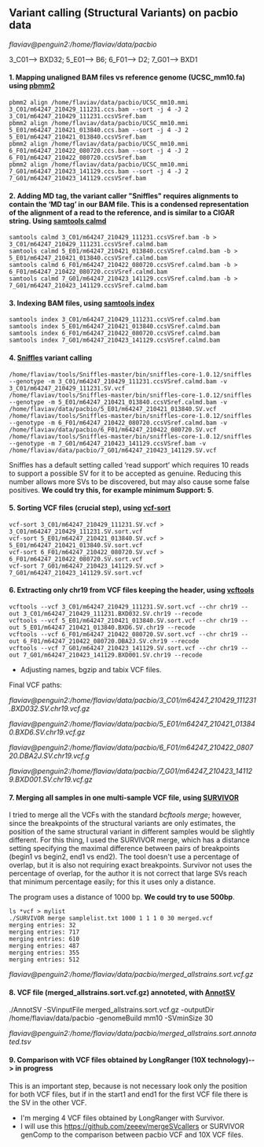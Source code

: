 ## Variant calling (Structural Variants) on pacbio data

*flaviav@penguin2:/home/flaviav/data/pacbio*

3_C01--> BXD32; 
5_E01--> B6; 
6_F01--> D2;
7_G01--> BXD1

#### 1. Mapping unaligned BAM files vs reference genome (UCSC_mm10.fa) using [pbmm2](https://github.com/PacificBiosciences/pbmm2)
```shell
pbmm2 align /home/flaviav/data/pacbio/UCSC_mm10.mmi 3_C01/m64247_210429_111231.ccs.bam --sort -j 4 -J 2 3_C01/m64247_210429_111231.ccsVSref.bam
pbmm2 align /home/flaviav/data/pacbio/UCSC_mm10.mmi 5_E01/m64247_210421_013840.ccs.bam --sort -j 4 -J 2 5_E01/m64247_210421_013840.ccsVSref.bam
pbmm2 align /home/flaviav/data/pacbio/UCSC_mm10.mmi 6_F01/m64247_210422_080720.ccs.bam --sort -j 4 -J 2 6_F01/m64247_210422_080720.ccsVSref.bam
pbmm2 align /home/flaviav/data/pacbio/UCSC_mm10.mmi 7_G01/m64247_210423_141129.ccs.bam --sort -j 4 -J 2 7_G01/m64247_210423_141129.ccsVSref.bam
```
#### 2. Adding MD tag, the variant caller "Sniffles" requires alignments to contain the ‘MD tag’ in our BAM file. This is a condensed representation of the alignment of a read to the reference, and is similar to a CIGAR string. Using [samtools calmd](http://www.htslib.org/doc/samtools-calmd.html)
```shell
samtools calmd 3_C01/m64247_210429_111231.ccsVSref.bam -b > 3_C01/m64247_210429_111231.ccsVSref.calmd.bam
samtools calmd 5_E01/m64247_210421_013840.ccsVSref.calmd.bam -b > 5_E01/m64247_210421_013840.ccsVSref.calmd.bam
samtools calmd 6_F01/m64247_210422_080720.ccsVSref.calmd.bam -b > 6_F01/m64247_210422_080720.ccsVSref.calmd.bam
samtools calmd 7_G01/m64247_210423_141129.ccsVSref.calmd.bam -b > 7_G01/m64247_210423_141129.ccsVSref.calmd.bam
```
#### 3. Indexing BAM files, using [samtools index](http://www.htslib.org/doc/samtools-index.html)
```shell
samtools index 3_C01/m64247_210429_111231.ccsVSref.calmd.bam
samtools index 5_E01/m64247_210421_013840.ccsVSref.calmd.bam
samtools index 6_F01/m64247_210422_080720.ccsVSref.calmd.bam
samtools index 7_G01/m64247_210423_141129.ccsVSref.calmd.bam
```
#### 4. [Sniffles](https://github.com/fritzsedlazeck/Sniffles) variant calling
```shell
/home/flaviav/tools/Sniffles-master/bin/sniffles-core-1.0.12/sniffles --genotype -m 3_C01/m64247_210429_111231.ccsVSref.calmd.bam -v 3_C01/m64247_210429_111231.SV.vcf
/home/flaviav/tools/Sniffles-master/bin/sniffles-core-1.0.12/sniffles --genotype -m 5_E01/m64247_210421_013840.ccsVSref.calmd.bam -v /home/flaviav/data/pacbio/5_E01/m64247_210421_013840.SV.vcf
/home/flaviav/tools/Sniffles-master/bin/sniffles-core-1.0.12/sniffles --genotype -m 6_F01/m64247_210422_080720.ccsVSref.calmd.bam -v /home/flaviav/data/pacbio/6_F01/m64247_210422_080720.SV.vcf
/home/flaviav/tools/Sniffles-master/bin/sniffles-core-1.0.12/sniffles --genotype -m 7_G01/m64247_210423_141129.ccsVSref.bam -v /home/flaviav/data/pacbio/7_G01/m64247_210423_141129.SV.vcf
```
Sniffles has a default setting called ‘read support’ which requires 10 reads to support a possible SV for it to be accepted as genuine. 
Reducing this number allows more SVs to be discovered, but may also cause some false positives. **We could try this, for example minimum Support: 5**.

#### 5. Sorting VCF files (crucial step), using [vcf-sort](http://vcftools.sourceforge.net/man_latest.html)
```shell
vcf-sort 3_C01/m64247_210429_111231.SV.vcf > 3_C01/m64247_210429_111231.SV.sort.vcf
vcf-sort 5_E01/m64247_210421_013840.SV.vcf > 5_E01/m64247_210421_013840.SV.sort.vcf
vcf-sort 6_F01/m64247_210422_080720.SV.vcf > 6_F01/m64247_210422_080720.SV.sort.vcf
vcf-sort 7_G01/m64247_210423_141129.SV.vcf > 7_G01/m64247_210423_141129.SV.sort.vcf
```
#### 6. Extracting only chr19 from VCF files keeping the header, using [vcftools](http://vcftools.sourceforge.net/man_latest.html)

```shell
vcftools --vcf 3_C01/m64247_210429_111231.SV.sort.vcf --chr chr19 --out 3_C01/m64247_210429_111231.BXD032.SV.chr19 --recode
vcftools --vcf 5_E01/m64247_210421_013840.SV.sort.vcf --chr chr19 --out 5_E01/m64247_210421_013840.BXD6.SV.chr19 --recode
vcftools --vcf 6_F01/m64247_210422_080720.SV.sort.vcf --chr chr19 --out 6_F01/m64247_210422_080720.DBA2J.SV.chr19 --recode
vcftools --vcf 7_G01/m64247_210423_141129.SV.sort.vcf --chr chr19 --out 7_G01/m64247_210423_141129.BXD001.SV.chr19 --recode
```
- Adjusting names, bgzip and tabix VCF files.

Final VCF paths:

*flaviav@penguin2:/home/flaviav/data/pacbio/3_C01/m64247_210429_111231.BXD032.SV.chr19.vcf.gz*

*flaviav@penguin2:/home/flaviav/data/pacbio/5_E01/m64247_210421_013840.BXD6.SV.chr19.vcf.gz*

*flaviav@penguin2:/home/flaviav/data/pacbio/6_F01/m64247_210422_080720.DBA2J.SV.chr19.vcf.g*

*flaviav@penguin2:/home/flaviav/data/pacbio/7_G01/m64247_210423_141129.BXD001.SV.chr19.vcf.gz*

#### 7. Merging all samples in one multi-sample VCF file, using [SURVIVOR](https://github.com/fritzsedlazeck/SURVIVOR/wiki)

I tried to merge all the VCFs with the standard *bcftools merge*; however, since the breakpoints of the structural variants are only estimates, the position of the same structural variant in different samples would be slightly different. For this thing, I used the SURVIVOR merge, which has a distance setting specifying the maximal difference between pairs of breakpoints (begin1 vs begin2, end1 vs end2). The tool doesn't use a percentage of overlap, but it is also not requiring exact breakpoints. Survivor not uses the percentage of overlap, for the author it is not correct that large SVs reach that minimum percentage easily; for this it uses only a distance.
 
The program uses a distance of 1000 bp. **We could try to use 500bp**.
```shell
ls *vcf > mylist
./SURVIVOR merge samplelist.txt 1000 1 1 1 0 30 merged.vcf
merging entries: 32
merging entries: 717
merging entries: 610
merging entries: 487
merging entries: 355
merging entries: 512
```
*flaviav@penguin2:/home/flaviav/data/pacbio/merged_allstrains.sort.vcf.gz*

#### 8. VCF file (merged_allstrains.sort.vcf.gz) annoteted, with [AnnotSV](https://github.com/lgmgeo/AnnotSV/blob/master/commandLineOptions.txt)
 
./AnnotSV -SVinputFile merged_allstrains.sort.vcf.gz -outputDir /home/flaviav/data/pacbio -genomeBuild mm10 -SVminSize 30

*flaviav@penguin2:/home/flaviav/data/pacbio/merged_allstrains.sort.annotated.tsv*

#### 9. Comparison with VCF files obtained by LongRanger (10X technology)--> in progress
This is an important step, because is not necessary look only the position for both VCF files, but if in the start1 and end1 for the first VCF file there is the SV in the other VCF.
- I'm merging 4 VCF files obtained by LongRanger with Survivor.
- I will use this https://github.com/zeeev/mergeSVcallers or SURVIVOR genComp to the comparison between pacbio VCF and 10X VCF files.

